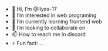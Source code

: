 - 👋 Hi, I’m @Ilyas-17
- 👀 I’m interested in web programing
- 🌱 I’m currently learning frontend web
- 💞️ I’m looking to collaborate on 
- 📫 How to reach me in discord
- ⚡ Fun fact: ...

<!---
Ilyas-17/Ilyas-17 is a ✨ special ✨ repository because its `README.md` (this file) appears on your GitHub profile.
You can click the Preview link to take a look at your changes.
--->
